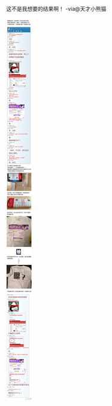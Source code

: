 

这不是我想要的结果啊！ -via@天才小熊猫

![da64b75f13b94b38a05f1d5f49ad73c0.jpg](https://raw.githubusercontent.com/wxlzmt/cdn1/master/ext/qw/groups/40022/da64b75f13b94b38a05f1d5f49ad73c0.jpg)


